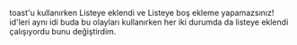 toast'u kullanırken Listeye eklendi ve Listeye boş ekleme yapamazsınız! id'leri aynı idi buda bu olayları kullanırken
her iki durumda da listeye eklendi çalışıyordu bunu değiştirdim.
